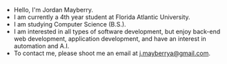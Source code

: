 - Hello, I'm Jordan Mayberry.
- I am currently a 4th year student at Florida Atlantic University.
- I am studying Computer Science (B.S.).
- I am interested in all types of software development, but enjoy back-end web development, application development, and have an interest in automation and A.I.
- To contact me, please shoot me an email at j.mayberrya@gmail.com.

